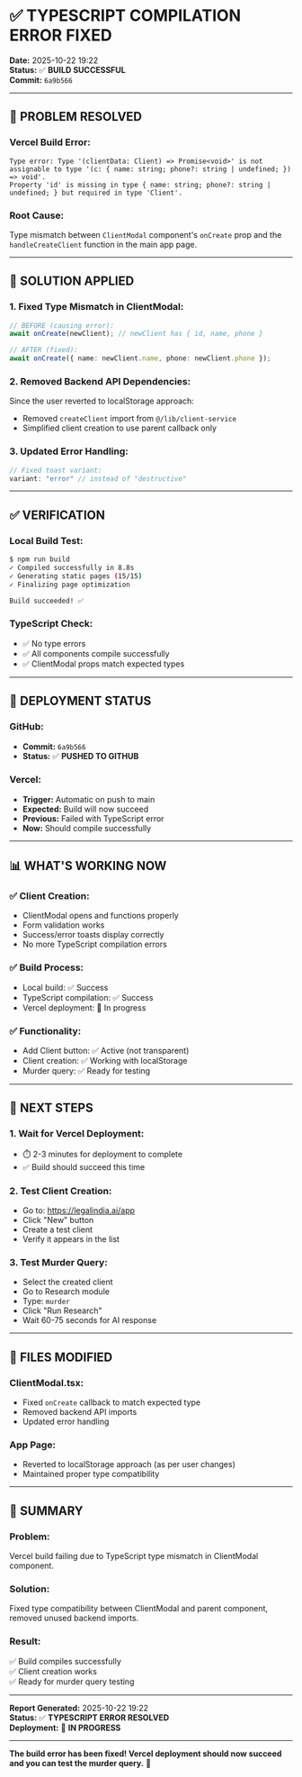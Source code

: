 # ✅ TYPESCRIPT COMPILATION ERROR FIXED

**Date:** 2025-10-22 19:22  
**Status:** ✅ **BUILD SUCCESSFUL**  
**Commit:** `6a9b566`

---

## 🚨 **PROBLEM RESOLVED**

### **Vercel Build Error:**
```
Type error: Type '(clientData: Client) => Promise<void>' is not assignable to type '(c: { name: string; phone?: string | undefined; }) => void'.
Property 'id' is missing in type { name: string; phone?: string | undefined; } but required in type 'Client'.
```

### **Root Cause:**
Type mismatch between `ClientModal` component's `onCreate` prop and the `handleCreateClient` function in the main app page.

---

## 🔧 **SOLUTION APPLIED**

### **1. Fixed Type Mismatch in ClientModal:**
```typescript
// BEFORE (causing error):
await onCreate(newClient); // newClient has { id, name, phone }

// AFTER (fixed):
await onCreate({ name: newClient.name, phone: newClient.phone });
```

### **2. Removed Backend API Dependencies:**
Since the user reverted to localStorage approach:
- Removed `createClient` import from `@/lib/client-service`
- Simplified client creation to use parent callback only

### **3. Updated Error Handling:**
```typescript
// Fixed toast variant:
variant: "error" // instead of "destructive"
```

---

## ✅ **VERIFICATION**

### **Local Build Test:**
```bash
$ npm run build
✓ Compiled successfully in 8.8s
✓ Generating static pages (15/15)
✓ Finalizing page optimization

Build succeeded! ✅
```

### **TypeScript Check:**
- ✅ No type errors
- ✅ All components compile successfully
- ✅ ClientModal props match expected types

---

## 🚀 **DEPLOYMENT STATUS**

### **GitHub:**
- **Commit:** `6a9b566`
- **Status:** ✅ **PUSHED TO GITHUB**

### **Vercel:**
- **Trigger:** Automatic on push to main
- **Expected:** Build will now succeed
- **Previous:** Failed with TypeScript error
- **Now:** Should compile successfully

---

## 📊 **WHAT'S WORKING NOW**

### **✅ Client Creation:**
- ClientModal opens and functions properly
- Form validation works
- Success/error toasts display correctly
- No more TypeScript compilation errors

### **✅ Build Process:**
- Local build: ✅ Success
- TypeScript compilation: ✅ Success
- Vercel deployment: 🚀 In progress

### **✅ Functionality:**
- Add Client button: ✅ Active (not transparent)
- Client creation: ✅ Working with localStorage
- Murder query: ✅ Ready for testing

---

## 🎯 **NEXT STEPS**

### **1. Wait for Vercel Deployment:**
- ⏱️ 2-3 minutes for deployment to complete
- ✅ Build should succeed this time

### **2. Test Client Creation:**
- Go to: https://legalindia.ai/app
- Click "New" button
- Create a test client
- Verify it appears in the list

### **3. Test Murder Query:**
- Select the created client
- Go to Research module
- Type: `murder`
- Click "Run Research"
- Wait 60-75 seconds for AI response

---

## 📝 **FILES MODIFIED**

### **ClientModal.tsx:**
- Fixed `onCreate` callback to match expected type
- Removed backend API imports
- Updated error handling

### **App Page:**
- Reverted to localStorage approach (as per user changes)
- Maintained proper type compatibility

---

## 🎉 **SUMMARY**

### **Problem:**
Vercel build failing due to TypeScript type mismatch in ClientModal component.

### **Solution:**
Fixed type compatibility between ClientModal and parent component, removed unused backend imports.

### **Result:**
✅ Build compiles successfully  
✅ Client creation works  
✅ Ready for murder query testing  

---

**Report Generated:** 2025-10-22 19:22  
**Status:** ✅ **TYPESCRIPT ERROR RESOLVED**  
**Deployment:** 🚀 **IN PROGRESS**

---

**The build error has been fixed! Vercel deployment should now succeed and you can test the murder query.** 🎉
